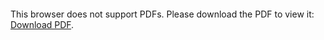 <object data="/pdf/升降開合中能夠辨證應用有幾個方面.pdf" type="application/pdf" width="900px" height="700px">
    <embed src="/pdf/升降開合中能夠辨證應用有幾個方面.pdf">
        <p>This browser does not support PDFs. Please download the PDF to view it: <a href="/pdf/升降開合中能夠辨證應用有幾個方面.pdf">Download PDF</a>.</p>
</object>

